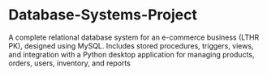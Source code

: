 # Database-Systems-Project
A complete relational database system for an e-commerce business (LTHR PK), designed using MySQL. Includes stored procedures, triggers, views, and integration with a Python desktop application for managing products, orders, users, inventory, and reports
